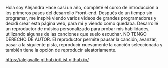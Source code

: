Hola soy Alejandra Hace casi un año, completé el curso de introducción a los primeros pasos del desarrollo Front-end. Después de un tiempo sin programar, me inspiré viendo varios videos de grandes programadores y decidí crear esta página web, para mi y viendo como quedaba. 
Desarrollé un reproductor de música personalizado para probar mis habilidades, utilizando algunas de las canciones que suelo escuchar.
NO TENGO DERECHO DE AUTOR. 
El reproductor permite pausar la canción, avanzar, pasar a la siguiente pista, reproducir nuevamente la canción seleccionada y también tiene la opción de reproducir aleatoriamente.

https://alejavalle.github.io/List.github.io/

